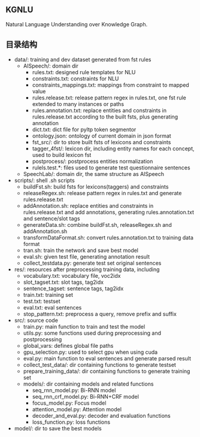 ## KGNLU
Natural Language Understanding over Knowledge Graph.

## 目录结构
- data/: training and dev dataset generated from fst rules  
    - AISpeech/: domain dir  
        - rules.txt: designed rule templates for NLU  
        - constraints.txt: constraints for NLU  
        - constraints_mappings.txt: mappings from constraint to mapped value  
        - rules.release.txt: release pattern regex in rules.txt, one fst rule extended to many instances or paths  
        - rules.annotation.txt: replace entities and constraints in rules.release.txt according to the built fsts, plus generating annotation  
        - dict.txt: dict file for pyltp token segmentor  
        - ontology.json: ontology of current domain in json format  
        - fst_src/: dir to store built fsts of lexicons and constraints  
        - tagger_4fst/: lexicon dir, including entity names for each concept, used to build lexicon fst  
        - postprocess/: postprocess entities normalization  
        - rulels.test.*: files used to generate test questionnaire sentences  
    - SpeechLab/: domain dir, the same structure as AISpeech  
- scripts/: shell .sh scripts  
    - buildFst.sh: build fsts for lexicons(taggers) and constraints  
    - releaseRegex.sh: release pattern regex in rules.txt and generate rules.release.txt  
    - addAnnotation.sh: replace entities and constraints in rules.release.txt and add annotations, generating rules.annotation.txt and sentence/slot tags  
    - generateData.sh: combine buildFst.sh, releaseRegex.sh and addAnnotation.sh  
    - transformDataFormat.sh: convert rules.annotation.txt to training data format  
    - tran.sh: train the network and save best model  
    - eval.sh: given test file, generating annotation result  
    - collect_testdata.py: generate test set original sentences  
- res/: resources after preprocessing training data, including  
    - vocabulary.txt: vocabulary file, voc2idx  
    - slot_tagset.txt: slot tags, tag2idx  
    - sentence_tagset: sentence tags, tag2idx  
    - train.txt: training set  
    - test.txt: testset  
    - eval.txt: eval sentences  
    - stop_pattern.txt: preprocess a query, remove prefix and suffix  
- src/: source code  
    - train.py: main function to train and test the model  
    - utils.py: some functions used during preprocessing and postprocessing  
    - global_vars: defines global file paths  
    - gpu_selection.py: used to select gpu when using cuda  
    - eval.py: main function to eval sentences and generate parsed result  
    - collect_test_data/: dir containing functions to generate testset  
    - prepare_training_data/: dir containing functions to generate training set  
    - models/: dir containing models and related functions  
        - seq_rnn_model.py: Bi-RNN model  
        - seq_rnn_crf_model.py: Bi-RNN+CRF model   
        - focus_model.py: Focus model  
        - attention_model.py: Attention model  
        - decoder_and_eval.py: decoder and evaluation functions  
        - loss_function.py: loss functions  
- model/: dir to save the best  models  
